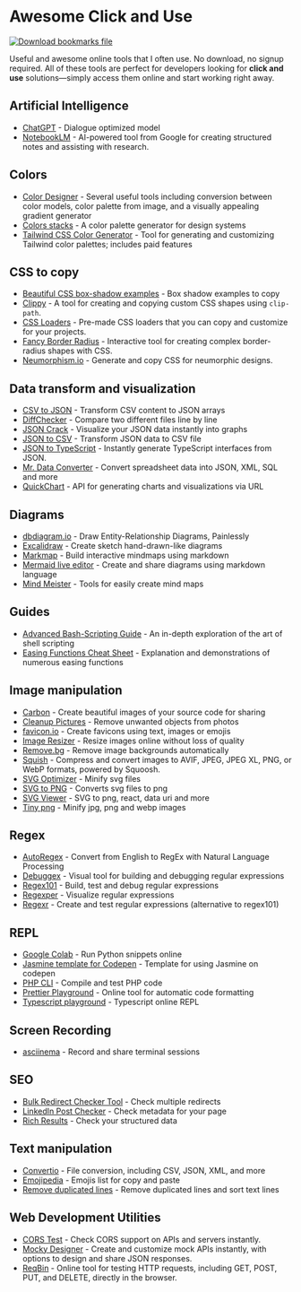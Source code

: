 
# Awesome Click and Use

[![Download bookmarks file](https://img.shields.io/badge/download-bookmarks%20file-orange)](/dist/bookmarks.html)

Useful and awesome online tools that I often use. No download, no signup required. All of these tools are perfect for developers looking for **click and use** solutions—simply access them online and start working right away.

## Artificial Intelligence
* [ChatGPT](https://chat.openai.com/chat) - Dialogue optimized model
* [NotebookLM](https://notebooklm.google.com/) - AI-powered tool from Google for creating structured notes and assisting with research.

## Colors
* [Color Designer](https://colordesigner.io/) - Several useful tools including conversion between color models, color palette from image, and a visually appealing gradient generator
* [Colors stacks](https://lokeshdhakar.com/projects/color-stacks/) - A color palette generator for design systems
* [Tailwind CSS Color Generator](https://uicolors.app/create) - Tool for generating and customizing Tailwind color palettes; includes paid features

## CSS to copy
* [Beautiful CSS box-shadow examples](https://getcssscan.com/css-box-shadow-examples) - Box shadow examples to copy
* [Clippy](https://bennettfeely.com/clippy/) - A tool for creating and copying custom CSS shapes using `clip-path`.
* [CSS Loaders](https://css-loaders.com/classic/) - Pre-made CSS loaders that you can copy and customize for your projects.
* [Fancy Border Radius](https://9elements.github.io/fancy-border-radius/) - Interactive tool for creating complex border-radius shapes with CSS.
* [Neumorphism.io](https://neumorphism.io/#e0e0e0) - Generate and copy CSS for neumorphic designs.

## Data transform and visualization
* [CSV to JSON](https://csvjson.com/) - Transform CSV content to JSON arrays
* [DiffChecker](https://www.diffchecker.com/) - Compare two different files line by line
* [JSON Crack](https://jsoncrack.com/) - Visualize your JSON data instantly into graphs
* [JSON to CSV](https://csvjson.com/json2csv) - Transform JSON data to CSV file
* [JSON to TypeScript](https://quicktype.io/typescript) - Instantly generate TypeScript interfaces from JSON.
* [Mr. Data Converter](https://shancarter.github.io/mr-data-converter/) - Convert spreadsheet data into JSON, XML, SQL and more
* [QuickChart](https://quickchart.io/sandbox) - API for generating charts and visualizations via URL

## Diagrams
* [dbdiagram.io](https://dbdiagram.io/d) - Draw Entity-Relationship Diagrams, Painlessly
* [Excalidraw](https://excalidraw.com/) - Create sketch hand-drawn-like diagrams
* [Markmap](https://markmap.js.org/repl) - Build interactive mindmaps using markdown
* [Mermaid live editor](https://mermaid-js.github.io/mermaid-live-editor/edit) - Create and share diagrams using markdown language
* [Mind Meister](https://www.mindmeister.com/) - Tools for easily create mind maps 

## Guides
* [Advanced Bash-Scripting Guide](https://tldp.org/LDP/abs/html/) - An in-depth exploration of the art of shell scripting
* [Easing Functions Cheat Sheet](https://easings.net/) - Explanation and demonstrations of numerous easing functions

## Image manipulation
* [Carbon](https://carbon.now.sh) - Create beautiful images of your source code for sharing
* [Cleanup Pictures](https://cleanup.pictures/) - Remove unwanted objects from photos
* [favicon.io](https://favicon.io/) - Create favicons using text, images or emojis
* [Image Resizer](https://imageresizer.com/) - Resize images online without loss of quality
* [Remove.bg](https://www.remove.bg/pt-br/upload) - Remove image backgrounds automatically
* [Squish](https://squish.addy.ie/) - Compress and convert images to AVIF, JPEG, JPEG XL, PNG, or WebP formats, powered by Squoosh.
* [SVG Optimizer](https://svgoptimizer.com/) - Minify svg files
* [SVG to PNG](https://svgtopng.com/) - Converts svg files to png
* [SVG Viewer](https://www.svgviewer.dev/) - SVG to png, react, data uri and more
* [Tiny png](https://tinypng.com/) - Minify jpg, png and webp images

## Regex
* [AutoRegex](https://www.autoregex.xyz/) - Convert from English to RegEx with Natural Language Processing
* [Debuggex](https://www.debuggex.com/) - Visual tool for building and debugging regular expressions
* [Regex101](https://regex101.com/) - Build, test and debug regular expressions
* [Regexper](https://regexper.com/) - Visualize regular expressions
* [Regexr](https://regexr.com/) - Create and test regular expressions (alternative to regex101)

## REPL
* [Google Colab](https://colab.research.google.com/) - Run Python snippets online
* [Jasmine template for Codepen](https://codepen.io/teles/pen/aKrBrg) - Template for using Jasmine on codepen
* [PHP CLI](https://replit.com/languages/php_cli) - Compile and test PHP code
* [Prettier Playground](https://prettier.io/playground/) - Online tool for automatic code formatting
* [Typescript playground](https://www.typescriptlang.org/play) - Typescript online REPL

## Screen Recording
* [asciinema](https://asciinema.org/) - Record and share terminal sessions

## SEO
* [Bulk Redirect Checker Tool](https://www.redirect-checker.org/bulk-redirect-checker.php) - Check multiple redirects
* [LinkedIn Post Checker](https://www.linkedin.com/post-inspector/inspect/teles.dev.br) - Check metadata for your page
* [Rich Results](https://search.google.com/test/rich-results) - Check your structured data

## Text manipulation
* [Convertio](https://convertio.co/pt/) - File conversion, including CSV, JSON, XML, and more
* [Emojipedia](https://emojipedia.org/) - Emojis list for copy and paste
* [Remove duplicated lines](https://www.textfixer.com/tools/remove-duplicate-lines.php) - Remove duplicated lines and sort text lines

## Web Development Utilities
* [CORS Test](https://cors-test.codehappy.dev/) - Check CORS support on APIs and servers instantly.
* [Mocky Designer](https://designer.mocky.io/design) - Create and customize mock APIs instantly, with options to design and share JSON responses.
* [ReqBin](https://reqbin.com/) - Online tool for testing HTTP requests, including GET, POST, PUT, and DELETE, directly in the browser.

